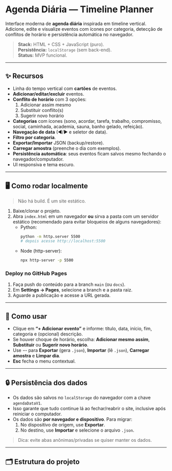 # Agenda Diária — Timeline Planner

Interface moderna de **agenda diária** inspirada em timeline vertical. Adicione, edite e visualize eventos com ícones por categoria, detecção de conflitos de horário e persistência automática no navegador.

> **Stack:** HTML + CSS + JavaScript (puro).  
> **Persistência:** `localStorage` (sem back-end).  
> **Status:** MVP funcional.

---

## ✨ Recursos

- Linha do tempo vertical com **cartões** de eventos.
- **Adicionar/editar/excluir** eventos.
- **Conflito de horário** com 3 opções:
  1. Adicionar assim mesmo  
  2. Substituir conflito(s)  
  3. Sugerir novo horário
- **Categorias** com ícones (sono, acordar, tarefa, trabalho, compromisso, social, caminhada, academia, sauna, banho gelado, refeição).
- **Navegação de data** (◀/▶ e seletor de data).
- **Filtro por categoria**.
- **Exportar/Importar** JSON (backup/restore).
- **Carregar amostra** (preenche o dia com exemplos).
- **Persistência automática**: seus eventos ficam salvos mesmo fechando o navegador/computador.
- UI responsiva e tema escuro.

---

## 🖥️ Como rodar localmente

> Não há build. É um site estático.

1. Baixe/clonar o projeto.
2. Abra `index.html` em um navegador **ou** sirva a pasta com um servidor estático (recomendado para evitar bloqueios de alguns navegadores):
   - Python:
     ```bash
     python -m http.server 5500
     # depois acesse http://localhost:5500
     ```
   - Node (http-server):
     ```bash
     npx http-server -p 5500
     ```

### Deploy no GitHub Pages

1. Faça push do conteúdo para a branch `main` (ou `docs`).
2. Em **Settings → Pages**, selecione a branch e a pasta raiz.
3. Aguarde a publicação e acesse a URL gerada.

---

## 🧠 Como usar

- Clique em **“+ Adicionar evento”** e informe: título, data, início, fim, categoria e (opcional) descrição.
- Se houver choque de horário, escolha: **Adicionar mesmo assim**, **Substituir** ou **Sugerir novo horário**.
- Use **⋯** para **Exportar** (gera `.json`), **Importar** (lê `.json`), **Carregar amostra** e **Limpar dia**.
- **Esc** fecha o menu contextual.

---

## 🔒 Persistência dos dados

- Os dados são salvos no `localStorage` do navegador com a chave `agendaDataV1`.
- Isso garante que tudo continue lá ao fechar/reabrir o site, inclusive após reiniciar o computador.
- Os dados são **por navegador e dispositivo**. Para migrar:
  1. No dispositivo de origem, use **Exportar**.
  2. No destino, use **Importar** e selecione o arquivo `.json`.

> Dica: evite abas anônimas/privadas se quiser manter os dados.

---

## 🗂️ Estrutura do projeto

